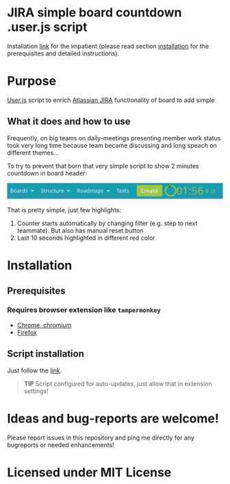 # JIRA simple board countdown .user.js script

Installation [link](https://github.com/Hubbitus/jira-board-countdown.user.js/raw/master/Jira-board-countdown.user.js) for the impatient (please read section [installation](#installation) for the prerequisites and detailed instructions).

# Purpose

[User.js](http://kb.mozillazine.org/User.js_file) script to enrich [Atlassian JIRA](https://www.atlassian.com/software/jira) functionality of board to add simple 

## What it does and how to use

Frequently, on big teams on daily-meetings presenting member work status took very long time because team became discussing and long speach on different themes...

To try to prevent that born that very simple script to show 2 minutes countdown in board header:

![Jira board simple header countdown](images/simple-countdouwn-in-header.png)

That is pretty simple, just few highlights:
1. Counter starts automatically by changing filter (e.g. step to next teammate). But also has manual reset button
2. Last 10 seconds highlighted in different red color

# Installation

## Prerequisites

### Requires browser extension like `tampermonkey`
- [Chrome, chromium](https://chrome.google.com/webstore/detail/tampermonkey/dhdgffkkebhmkfjojejmpbldmpobfkfo?hl=en)
- [Firefox](https://addons.mozilla.org/en-US/firefox/addon/tampermonkey/)

## Script installation
Just follow the [link](https://github.com/Hubbitus/jira-board-countdown.user.js/raw/master/Jira-board-countdown.user.js).

> **TIP** Script configured for auto-updates, just allow that in extension settings!

# Ideas and bug-reports are welcome!

Please report issues in this repository and ping me directly for any bugreports or needed enhancements!

# Licensed under MIT License